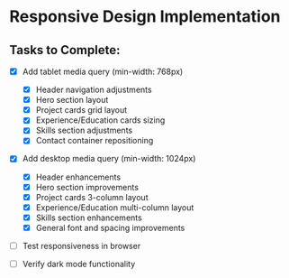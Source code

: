 # Responsive Design Implementation

## Tasks to Complete:

- [x] Add tablet media query (min-width: 768px)

  - [x] Header navigation adjustments
  - [x] Hero section layout
  - [x] Project cards grid layout
  - [x] Experience/Education cards sizing
  - [x] Skills section adjustments
  - [x] Contact container repositioning

- [x] Add desktop media query (min-width: 1024px)

  - [x] Header enhancements
  - [x] Hero section improvements
  - [x] Project cards 3-column layout
  - [x] Experience/Education multi-column layout
  - [x] Skills section enhancements
  - [x] General font and spacing improvements

- [ ] Test responsiveness in browser
- [ ] Verify dark mode functionality
